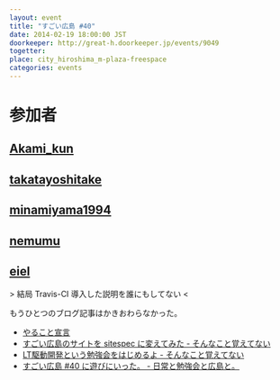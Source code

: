 ```yaml
---
layout: event
title: "すごい広島 #40"
date: 2014-02-19 18:00:00 JST
doorkeeper: http://great-h.doorkeeper.jp/events/9049
togetter: 
place: city_hiroshima_m-plaza-freespace
categories: events
---
```


# 参加者


## [Akami_kun](http://twitter.com/Akami_kun)


## [takatayoshitake](http://twitter.com/takatayoshitake)


## [minamiyama1994](https://github.com/minamiyama1994)


## [nemumu](https://github.com/nemumu)


## [eiel](http://eiel.info/)

\> 結局 Travis-CI 導入した説明を誰にもしてない <

もうひとつのブログ記事はかきおわらなかった。

* [やること宣言](https://github.com/great-h/great-h.github.io/issues/684)
* [すごい広島のサイトを sitespec に変えてみた - そんなこと覚えてない](http://blog.eiel.info/blog/2014/02/19/change-sitespec-for-great-h/)
* [LT駆動開発という勉強会をはじめるよ - そんなこと覚えてない](http://blog.eiel.info/blog/2014/02/19/start-ltdd/)
* [すごい広島 #40 に遊びにいった。 - 日常と勉強会と広島と。](http://eielh-life.tumblr.com/post/77188649923/40)
